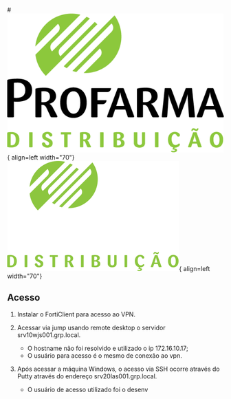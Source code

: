 #![](imgs/profarma_distribuicao.png#only-light){ align=left width="70"} ![](imgs/profarma_distribuicao-w.png#only-dark){ align=left width="70"}
## Acesso

1. Instalar o FortiClient para acesso ao VPN. 

2. Acessar via jump usando remote desktop o servidor srv10wjs001.grp.local. 
    * O hostname não foi resolvido e utilizado o ip 172.16.10.17;
    * O usuário para acesso é o mesmo de conexão ao vpn.

3. Após acessar a máquina Windows, o acesso via SSH ocorre através do Putty através do endereço srv20las001.grp.local.
    * O usuário de acesso utilizado foi o desenv